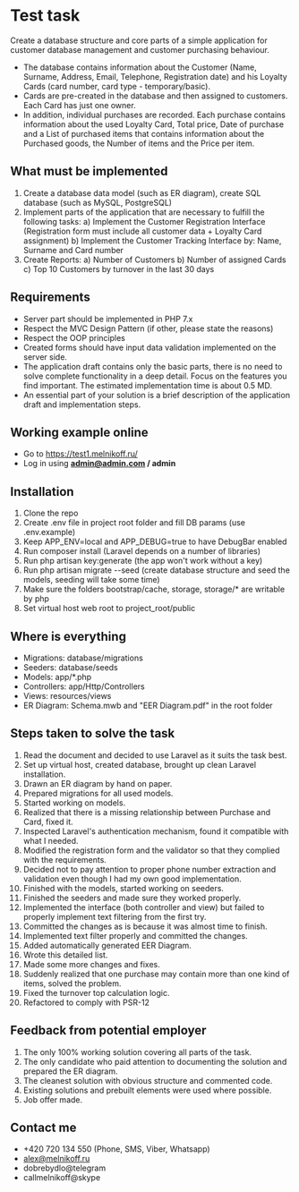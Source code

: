 # Test task

Create a database structure and core parts of a simple application for customer database management and customer purchasing behaviour.

* The database contains information about the Customer (Name, Surname, Address, Email, Telephone, Registration date) and his Loyalty Cards (card number, card type - temporary/basic).
* Cards are pre-created in the database and then assigned to customers. Each Card has just one owner.
* In addition, individual purchases are recorded. Each purchase contains information about the used Loyalty Card, Total price, Date of purchase and a List of purchased items that contains information about the Purchased goods, the Number of items and the Price per item.

## What must be implemented

1. Create a database data model (such as ER diagram), create SQL database (such as MySQL, PostgreSQL)
2. Implement parts of the application that are necessary to fulfill the following tasks:
	a) Implement the Customer Registration Interface (Registration form must include all customer data + Loyalty Card assignment)
	b) Implement the Customer Tracking Interface by: Name, Surname and Card number
3. Create Reports:
	a) Number of Customers
	b) Number of assigned Cards
	c) Top 10 Customers by turnover in the last 30 days

## Requirements

* Server part should be implemented in PHP 7.x
* Respect the MVC Design Pattern (if other, please state the reasons)
* Respect the OOP principles
* Created forms should have input data validation implemented on the server side.
* The application draft contains only the basic parts, there is no need to solve complete functionality in a deep detail. Focus on the features you find important. The estimated implementation time is about 0.5 MD.
* An essential part of your solution is a brief description of the application draft and implementation steps.

## Working example online

* Go to https://test1.melnikoff.ru/
* Log in using **admin@admin.com / admin**

## Installation

1. Clone the repo
2. Create .env file in project root folder and fill DB params (use .env.example)
3. Keep APP_ENV=local and APP_DEBUG=true to have DebugBar enabled
4. Run composer install (Laravel depends on a number of libraries)
5. Run php artisan key:generate (the app won't work without a key)
6. Run php artisan migrate --seed (create database structure and seed the models, seeding will take some time)
7. Make sure the folders bootstrap/cache, storage, storage/* are writable by php
8. Set virtual host web root to project_root/public

## Where is everything

* Migrations: database/migrations
* Seeders: database/seeds
* Models: app/*.php
* Controllers: app/Http/Controllers
* Views: resources/views
* ER Diagram: Schema.mwb and "EER Diagram.pdf" in the root folder

## Steps taken to solve the task

1. Read the document and decided to use Laravel as it suits the task best.
2. Set up virtual host, created database, brought up clean Laravel installation.
3. Drawn an ER diagram by hand on paper.
4. Prepared migrations for all used models.
5. Started working on models.
6. Realized that there is a missing relationship between Purchase and Card, fixed it.
7. Inspected Laravel's authentication mechanism, found it compatible with what I needed.
8. Modified the registration form and the validator so that they complied with the requirements.
9. Decided not to pay attention to proper phone number extraction and validation even though I had my own good implementation.
10. Finished with the models, started working on seeders.
11. Finished the seeders and made sure they worked properly.
12. Implemented the interface (both controller and view) but failed to properly implement text filtering from the first try.
13. Committed the changes as is because it was almost time to finish.
14. Implemented text filter properly and committed the changes.
15. Added automatically generated EER Diagram.
16. Wrote this detailed list.
17. Made some more changes and fixes.
18. Suddenly realized that one purchase may contain more than one kind of items, solved the problem.
19. Fixed the turnover top calculation logic.
20. Refactored to comply with PSR-12

## Feedback from potential employer

1. The only 100% working solution covering all parts of the task.
2. The only candidate who paid attention to documenting the solution and prepared the ER diagram.
3. The cleanest solution with obvious structure and commented code.
4. Existing solutions and prebuilt elements were used where possible.
5. Job offer made.

## Contact me

* +420 720 134 550 (Phone, SMS, Viber, Whatsapp)
* alex@melnikoff.ru
* dobrebydlo@telegram
* callmelnikoff@skype
